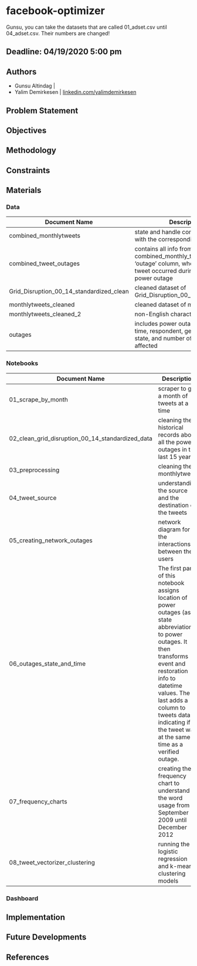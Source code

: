 # facebook-optimizer
Gunsu, you can take the datasets that are called 01_adset.csv until 04_adset.csv. Their numbers are changed!

## Deadline: 04/19/2020 5:00 pm

## Authors
- Gunsu Altindag | []() 
- Yalim Demirkesen | [linkedin.com/yalimdemirkesen](https://www.linkedin.com/in/yalimdemirkesen/)

## Problem Statement


## Objectives


## Methodology


## Constraints

## Materials
### Data 

|Document Name|Description|  
|-|-|
|combined_monthlytweets|state and handle combined tweets with the  corresponding queries|
|combined_tweet_outages|contains all info from combined_monthly_tweets plus ‘outage’ column, where 1 means the tweet occurred during a verified power outage|
|Grid_Disruption_00_14_standardized_clean|cleaned dataset of Grid_Disruption_00_14_standardized|
|monthlytweets_cleaned|cleaned dataset of monthlytweets|
|monthlytweets_cleaned_2|non-English characters removed|
|outages|includes power outage start & end time, respondent, geographic area, state, and number of customers affected|


### Notebooks

|Document Name|Description|  
|-|-|
|01_scrape_by_month|scraper to get a month of tweets at a time|
|02_clean_grid_disruption_00_14_standardized_data|cleaning the historical records about all the power outages in the last 15 years|
|03_preprocessing|cleaning the monthlytweets|
|04_tweet_source|understanding the source and the destination of the tweets|
|05_creating_network_outages|network diagram for the interactions between the users|
|06_outages_state_and_time|The first part of this notebook assigns location of power outages (as state abbreviations) to power outages. It then transforms event and restoration info to datetime values. The last adds a column to tweets data indicating if the tweet was at the same time as a verified outage.|
|07_frequency_charts|creating the frequency chart to understand the word usage from September 2009 until December 2012|
|08_tweet_vectorizer_clustering|running the logistic regression and k-means clustering models|



### Dashboard




## Implementation



## Future Developments





## References


